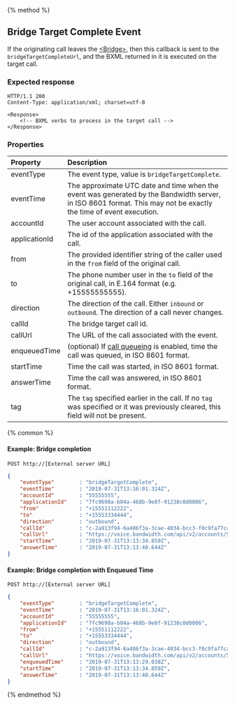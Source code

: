 {% method %}
##  Bridge Target Complete Event
If the originating call leaves the [&lt;Bridge&gt;](../verbs/bridge.md),
then this callback is sent to the `bridgeTargetCompleteUrl`,
and the BXML returned in it is executed on the target call.

### Expected response
```http
HTTP/1.1 200
Content-Type: application/xml; charset=utf-8

<Response>
    <!-- BXML verbs to process in the target call -->
</Response>
```

### Properties
| Property         | Description |
|:-----------------|:------------|
| eventType        | The event type, value is `bridgeTargetComplete`. |
| eventTime        | The approximate UTC date and time when the event was generated by the Bandwidth server, in ISO 8601 format. This may not be exactly the time of event execution. |
| accountId        | The user account associated with the call. |
| applicationId    | The id of the application associated with the call. |
| from             | The provided identifier string of the caller used in the `from` field of the original call. |
| to               | The phone number user in the `to` field of the original call, in E.164 format (e.g. +15555555555). |
| direction        | The direction of the call. Either `inbound` or `outbound`. The direction of a call never changes. |
| callId           | The bridge target call id. |
| callUrl          | The URL of the call associated with the event. |
| enqueuedTime     | (optional) If [call queueing](../../methods/calls/postCalls.md) is enabled, time the call was queued, in ISO 8601 format. |
| startTime        | Time the call was started, in ISO 8601 format. |
| answerTime       | Time the call was answered, in ISO 8601 format. |
| tag              | The `tag` specified earlier in the call. If no `tag` was specified or it was previously cleared, this field will not be present. |

{% common %}

#### Example: Bridge completion

```
POST http://[External server URL]
```

```json
{
	"eventType"        : "bridgeTargetComplete",
	"eventTime"        : "2019-07-31T13:16:01.324Z",
	"accountId"        : "55555555",
	"applicationId"    : "7fc9698a-b04a-468b-9e8f-91238c0d0086",
	"from"             : "+15551112222",
	"to"               : "+15553334444",
	"direction"        : "outbound",
	"callId"           : "c-2a913f94-6a486f3a-3cae-4034-bcc3-f0c9fa77ca2f",
	"callUrl"          : "https://voice.bandwidth.com/api/v2/accounts/55555555/calls/c-95ac8d6e-1a31c52e-b38f-4198-93c1-51633ec68f8d",
	"startTime"        : "2019-07-31T13:13:34.859Z",
	"answerTime"       : "2019-07-31T13:13:40.644Z"
}
```

#### Example: Bridge completion with Enqueued Time

```http
POST http://[External server URL]
```

```json
{
	"eventType"        : "bridgeTargetComplete",
	"eventTime"        : "2019-07-31T13:16:01.324Z",
	"accountId"        : "55555555",
	"applicationId"    : "7fc9698a-b04a-468b-9e8f-91238c0d0086",
	"from"             : "+15551112222",
	"to"               : "+15553334444",
	"direction"        : "outbound",
	"callId"           : "c-2a913f94-6a486f3a-3cae-4034-bcc3-f0c9fa77ca2f",
	"callUrl"          : "https://voice.bandwidth.com/api/v2/accounts/55555555/calls/c-95ac8d6e-1a31c52e-b38f-4198-93c1-51633ec68f8d",
	"enqueuedTime"     : "2019-07-31T13:13:29.038Z",
	"startTime"        : "2019-07-31T13:13:34.859Z",
	"answerTime"       : "2019-07-31T13:13:40.644Z"
}
```

{% endmethod %}

